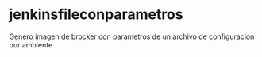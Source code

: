 # jenkinsfileconparametros
Genero imagen de brocker con parametros de un archivo de configuracion por ambiente
